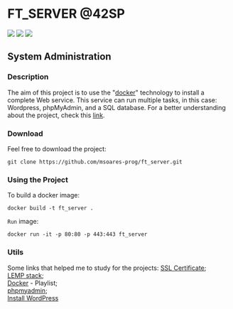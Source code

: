# FT_SERVER @42SP
![](https://img.shields.io/badge/%C3%89cole-42SP-blue)
![](https://img.shields.io/badge/Web-Server-red)
![](https://img.shields.io/badge/Language-PHP-yellow)
## System Administration

### Description
The aim of this project is to use the "[docker](https://www.docker.com/)" technology to install a complete Web service. This service can run multiple tasks, in this case: Wordpress, phpMyAdmin, and a SQL database. For a better understanding about the project, check this [link](https://github.com/msoares-prog/ft_server/blob/master/ft_server-en.subject.pdf).

### Download
Feel free to download the project:
```
git clone https://github.com/msoares-prog/ft_server.git
```

### Using the Project
To build a docker image:
```
docker build -t ft_server .
```
```Run``` image:
```
docker run -it -p 80:80 -p 443:443 ft_server
```

###  Utils
Some links that helped me to study for the projects:
[SSL Certificate](https://www.humankode.com/ssl/create-a-selfsigned-certificate-for-nginx-in-5-minutes);   
[LEMP stack](https://www.digitalocean.com/community/tutorials/how-to-install-linux-nginx-mariadb-php-lemp-stack-on-debian-10);  
[Docker](https://www.youtube.com/playlist?list=PLhW3qG5bs-L99pQsZ74f-LC-tOEsBp2rK) - Playlist;  
[phpmyadmin](https://www.digitalocean.com/community/tutorials/how-to-install-phpmyadmin-from-source-debian-10);  
[Install WordPress](https://www.osradar.com/install-wordpress-debian-10/)